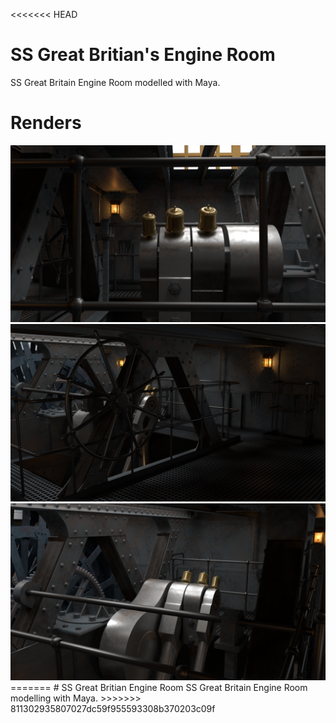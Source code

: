 <<<<<<< HEAD
# SS Great Britian's Engine Room
SS Great Britain Engine Room modelled with Maya.

# Renders

<img src="readme_images/1.png" width="600"/>

<img src="readme_images/2.png" width="600"/>

<img src="readme_images/3.png" width="600"/>
=======
# SS Great Britian Engine Room
SS Great Britain Engine Room modelling with Maya.
>>>>>>> 811302935807027dc59f955593308b370203c09f
